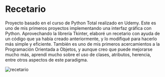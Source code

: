 # Recetario
Proyecto basado en el curso de Python Total realizado en Udemy.
Este es uno de mis primeros proyectos implementando una interfaz gráfica con Python.
Aprovechando la librería Tkinter, elaboré un recetario con ayuda de un código que ya había
creado anteriormente, y lo modifiqué para hacerlo más simple y eficiente.
También es uno de mis primeros acercamientos a la Programación Orientada a Objetos, y
aunque creo que puede mejorarse mucho más, aprendí mucho sobre el uso de clases, atributos,
herencia, entre otros aspectos de este paradigma.


![recetario](https://user-images.githubusercontent.com/112111503/187965061-aee1a610-2362-48dc-ae69-c33d6a8b9cb5.png)
